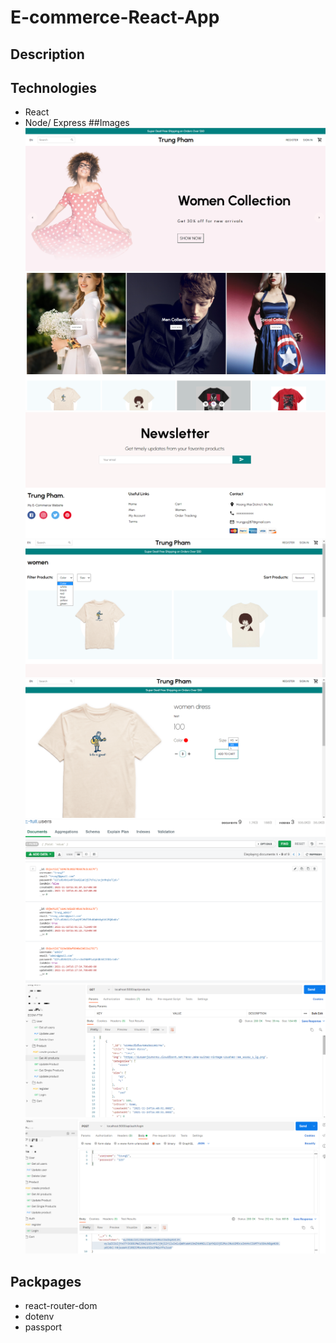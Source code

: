 # E-commerce-React-App

## Description

## Technologies
- React
- Node/ Express
##Images
![1](/homepage_1.png)
![2](/homepage_2.png)
![3](/homepage_3.png)
![7](/category.png)
![8](/productID.png)
![4](/Mongo.png)
![5](/POSTMAN.png)
![6](/POSTMAN_2.png)

## Packpages
- react-router-dom
- dotenv
- passport
